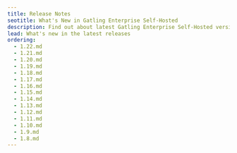 ```yaml
---
title: Release Notes
seotitle: What's New in Gatling Enterprise Self-Hosted
description: Find out about latest Gatling Enterprise Self-Hosted versions and the new features
lead: What's new in the latest releases
ordering:
  - 1.22.md
  - 1.21.md
  - 1.20.md
  - 1.19.md
  - 1.18.md
  - 1.17.md
  - 1.16.md
  - 1.15.md
  - 1.14.md
  - 1.13.md
  - 1.12.md
  - 1.11.md
  - 1.10.md
  - 1.9.md
  - 1.8.md
---
```

